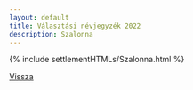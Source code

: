 ```yaml
---
layout: default
title: Választási névjegyzék 2022
description: Szalonna
---
```


{% include settlementHTMLs/Szalonna.html %}

[Vissza](./)